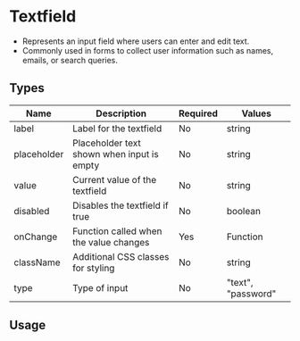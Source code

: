 # Textfield
* Represents an input field where users can enter and edit text.
* Commonly used in forms to collect user information such as names, emails, or search queries.

## Types
| Name        | Description                                             | Required | Values                              |
|-------------|---------------------------------------------------------|----------|-------------------------------------|
| label       | Label for the textfield                                 | No       | string                              |
| placeholder | Placeholder text shown when input is empty              | No       | string                              |
| value       | Current value of the textfield                          | No       | string                              |
| disabled    | Disables the textfield if true                          | No       | boolean                             |
| onChange    | Function called when the value changes                  | Yes      | Function                            |
| className   | Additional CSS classes for styling                      | No       | string                              |
| type        | Type of input                                           | No       | "text", "password"                  |

## Usage